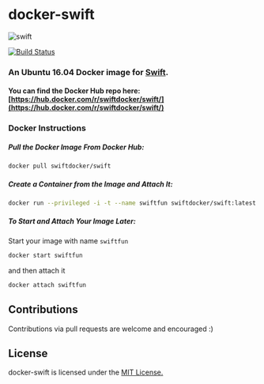 # docker-swift

![swift](https://raw.githubusercontent.com/hamin/EventSource.Swift/master/swift-logo.png)

[![Build Status](https://api.shippable.com/projects/58663bf6f6c7101000c4038f/badge?branchName=master)](https://app.shippable.com/projects/58663bf6f6c7101000c4038f/builds/latest)

### An Ubuntu 16.04 Docker image for [Swift](https://swift.org).

#### You can find the Docker Hub repo here: [https://hub.docker.com/r/swiftdocker/swift/](https://hub.docker.com/r/swiftdocker/swift/)


### Docker Instructions

##### Pull the Docker Image From Docker Hub:

```bash
docker pull swiftdocker/swift
```

##### Create a Container from the Image and Attach It:

```bash
docker run --privileged -i -t --name swiftfun swiftdocker/swift:latest /bin/bash
```

##### To Start and Attach Your Image Later:

Start your image with name `swiftfun`

```bash
docker start swiftfun
```

and then attach it

```bash
docker attach swiftfun
```


## Contributions

Contributions via pull requests are welcome and encouraged :)

## License

docker-swift is licensed under the [MIT License.](LICENSE.md)
